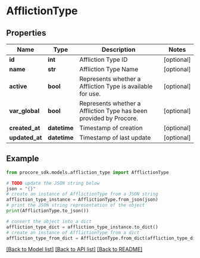 # AfflictionType


## Properties

Name | Type | Description | Notes
------------ | ------------- | ------------- | -------------
**id** | **int** | Affliction Type ID | [optional] 
**name** | **str** | Affliction Type Name | [optional] 
**active** | **bool** | Represents whether a Affliction Type is available for use. | [optional] 
**var_global** | **bool** | Represents whether a Affliction Type has been provided by Procore. | [optional] 
**created_at** | **datetime** | Timestamp of creation | [optional] 
**updated_at** | **datetime** | Timestamp of last update | [optional] 

## Example

```python
from procore_sdk.models.affliction_type import AfflictionType

# TODO update the JSON string below
json = "{}"
# create an instance of AfflictionType from a JSON string
affliction_type_instance = AfflictionType.from_json(json)
# print the JSON string representation of the object
print(AfflictionType.to_json())

# convert the object into a dict
affliction_type_dict = affliction_type_instance.to_dict()
# create an instance of AfflictionType from a dict
affliction_type_from_dict = AfflictionType.from_dict(affliction_type_dict)
```
[[Back to Model list]](../README.md#documentation-for-models) [[Back to API list]](../README.md#documentation-for-api-endpoints) [[Back to README]](../README.md)


